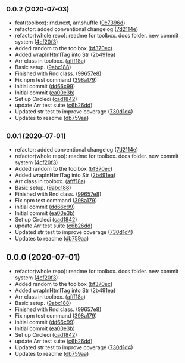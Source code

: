 ## <small>0.0.2 (2020-07-03)</small>

* feat(toolbox): rnd.next, arr.shuffle ([0c7396d](https://github.com/agroupp/awai/commit/0c7396d))
* refactor: added conventional changelog ([7d2114e](https://github.com/agroupp/awai/commit/7d2114e))
* refactor(whole repo): readme for toolbox. docs folder. new commit system ([4cf20f3](https://github.com/agroupp/awai/commit/4cf20f3))
* Added random to the toolbox ([bf370ec](https://github.com/agroupp/awai/commit/bf370ec))
* Added wrapInHtmlTag into Str ([2b491ea](https://github.com/agroupp/awai/commit/2b491ea))
* Arr class in toolbox. ([afff18a](https://github.com/agroupp/awai/commit/afff18a))
* Basic setup. ([9abc188](https://github.com/agroupp/awai/commit/9abc188))
* Finished with Rnd class. ([99657e8](https://github.com/agroupp/awai/commit/99657e8))
* Fix npm test command ([398a179](https://github.com/agroupp/awai/commit/398a179))
* initial commit ([dd66c99](https://github.com/agroupp/awai/commit/dd66c99))
* Initial commit ([ea00e3b](https://github.com/agroupp/awai/commit/ea00e3b))
* Set up Circleci ([cad1842](https://github.com/agroupp/awai/commit/cad1842))
* update Arr test suite ([c6b26dd](https://github.com/agroupp/awai/commit/c6b26dd))
* Updated str test to improve coverage ([730d1d4](https://github.com/agroupp/awai/commit/730d1d4))
* Updates to readme ([db759aa](https://github.com/agroupp/awai/commit/db759aa))



## <small>0.0.1 (2020-07-01)</small>

* refactor: added conventional changelog ([7d2114e](https://github.com/agroupp/awai/commit/7d2114e))
* refactor(whole repo): readme for toolbox. docs folder. new commit system ([4cf20f3](https://github.com/agroupp/awai/commit/4cf20f3))
* Added random to the toolbox ([bf370ec](https://github.com/agroupp/awai/commit/bf370ec))
* Added wrapInHtmlTag into Str ([2b491ea](https://github.com/agroupp/awai/commit/2b491ea))
* Arr class in toolbox. ([afff18a](https://github.com/agroupp/awai/commit/afff18a))
* Basic setup. ([9abc188](https://github.com/agroupp/awai/commit/9abc188))
* Finished with Rnd class. ([99657e8](https://github.com/agroupp/awai/commit/99657e8))
* Fix npm test command ([398a179](https://github.com/agroupp/awai/commit/398a179))
* initial commit ([dd66c99](https://github.com/agroupp/awai/commit/dd66c99))
* Initial commit ([ea00e3b](https://github.com/agroupp/awai/commit/ea00e3b))
* Set up Circleci ([cad1842](https://github.com/agroupp/awai/commit/cad1842))
* update Arr test suite ([c6b26dd](https://github.com/agroupp/awai/commit/c6b26dd))
* Updated str test to improve coverage ([730d1d4](https://github.com/agroupp/awai/commit/730d1d4))
* Updates to readme ([db759aa](https://github.com/agroupp/awai/commit/db759aa))



## 0.0.0 (2020-07-01)

* refactor(whole repo): readme for toolbox. docs folder. new commit system ([4cf20f3](https://github.com/agroupp/awai/commit/4cf20f3))
* Added random to the toolbox ([bf370ec](https://github.com/agroupp/awai/commit/bf370ec))
* Added wrapInHtmlTag into Str ([2b491ea](https://github.com/agroupp/awai/commit/2b491ea))
* Arr class in toolbox. ([afff18a](https://github.com/agroupp/awai/commit/afff18a))
* Basic setup. ([9abc188](https://github.com/agroupp/awai/commit/9abc188))
* Finished with Rnd class. ([99657e8](https://github.com/agroupp/awai/commit/99657e8))
* Fix npm test command ([398a179](https://github.com/agroupp/awai/commit/398a179))
* initial commit ([dd66c99](https://github.com/agroupp/awai/commit/dd66c99))
* Initial commit ([ea00e3b](https://github.com/agroupp/awai/commit/ea00e3b))
* Set up Circleci ([cad1842](https://github.com/agroupp/awai/commit/cad1842))
* update Arr test suite ([c6b26dd](https://github.com/agroupp/awai/commit/c6b26dd))
* Updated str test to improve coverage ([730d1d4](https://github.com/agroupp/awai/commit/730d1d4))
* Updates to readme ([db759aa](https://github.com/agroupp/awai/commit/db759aa))



